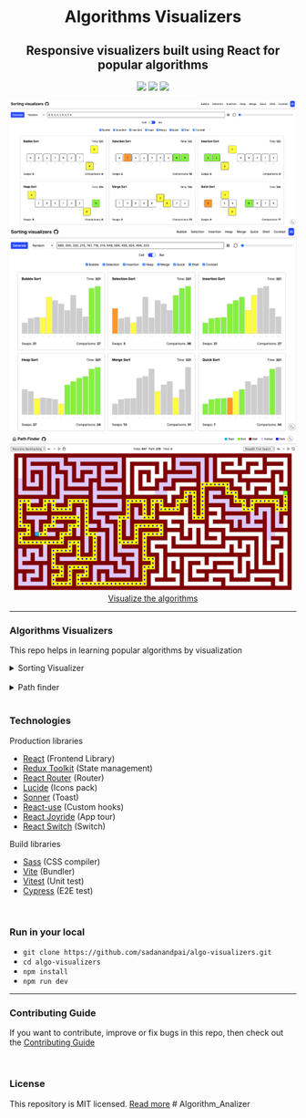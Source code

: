 <div align="center">
  <h1>Algorithms Visualizers</h1>
  <h2>Responsive visualizers built using React for popular algorithms</h2>
  <div>
    <a name="stars"><img src="https://img.shields.io/github/stars/sadanandpai/algo-visualizers?style=for-the-badge"></a>
    <a name="forks"><img src="https://img.shields.io/github/forks/sadanandpai/algo-visualizers?logoColor=green&style=for-the-badge"></a>
    <a name="license"><img src="https://img.shields.io/github/license/sadanandpai/algo-visualizers?style=for-the-badge"></a>
  </div>



<a href="https://sadanandpai.github.io/algo-visualizers/"><img src="./public/images/cell.png" alt="cover" /></a>
<br/>
<a href="https://sadanandpai.github.io/algo-visualizers/"><img src="./public/images/bar.png" alt="cover" /></a>
<br/>
<a href="https://sadanandpai.github.io/algo-visualizers/"><img src="./public/images/path.png" alt="cover" /></a>
<a href="https://sadanandpai.github.io/algo-visualizers/">Visualize the
algorithms</a>

</div>

---

### Algorithms Visualizers

This repo helps in learning popular algorithms by visualization

<details>
  <summary>Sorting Visualizer</summary>

<br>

Helps to

- understand the working of sorting algorithm
- check total swaps required
- check total comparisions
- compare algorithms side by side
- know the time taken (time is just an approximate unit for comparision)

Features

- Sort any given array of 3 digits positive integers
- Alter the speed of execution
- Start, pause and reset the execution
- Generate random array of numbers of sorting

Concepts

- Animations are done using pure CSS and uses
  [FLIP principle](https://aerotwist.com/blog/flip-your-animations/)
- Flex is used for array display and manipulation of positions (flex order
  property)
- JavaScript async generators are used heavily for the controlled execution of
  algorithms

</details>

<br>

<details>
  <summary>Path finder</summary>

<br>

Helps to

- understand working of different maze generation algorithms
- understand working of different path finding algorithms
- check the visits, path length and time taken

Features

- Build any kind of custom 2D maze
- Alter the speed of execution
- Generate infinite mazes
- Move the targets in live to see the changes

</details>

<br>

### Technologies

Production libraries

- [React](https://react.dev/) (Frontend Library)
- [Redux Toolkit](https://redux-toolkit.js.org/) (State management)
- [React Router](https://reactrouter.com/en/main/) (Router)
- [Lucide](https://lucide.dev/) (Icons pack)
- [Sonner](https://sonner.emilkowal.ski/) (Toast)
- [React-use](https://github.com/streamich/react-use) (Custom hooks)
- [React Joyride](https://react-joyride.com/) (App tour)
- [React Switch](https://react-switch.netlify.app/) (Switch)

Build libraries

- [Sass](https://sass-lang.com/) (CSS compiler)
- [Vite](https://vitejs.dev/) (Bundler)
- [Vitest](https://vitest.dev/) (Unit test)
- [Cypress](https://www.cypress.io/) (E2E test)

<br>

### Run in your local

- `git clone https://github.com/sadanandpai/algo-visualizers.git`
- `cd algo-visualizers`
- `npm install`
- `npm run dev`

---

### Contributing Guide

If you want to contribute, improve or fix bugs in this repo, then check out the
[Contributing Guide](./CONTRIBUTING.md) <br/>

<br>

### License

This repository is MIT licensed. [Read more](./LICENSE)
#   A l g o r i t h m _ A n a l i z e r 
 
 
